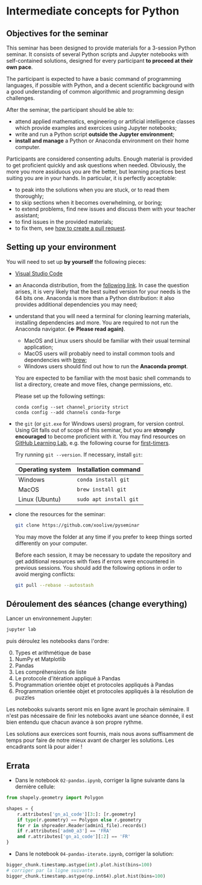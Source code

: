 # Intermediate concepts for Python

## Objectives for the seminar

This seminar has been designed to provide materials for a 3-session Python seminar. It consists of several Python scripts and Jupyter notebooks with self-contained solutions, designed for every participant **to proceed at their own pace**.

The participant is expected to have a basic command of programming languages, if possible with Python, and a decent scientific background with a good understanding of common algorithmic and programming design challenges.

After the seminar, the participant should be able to:

- attend applied mathematics, engineering or artificial intelligence classes which provide examples and exercices using Jupyter notebooks;
- write and run a Python script **outside the Jupyter environment**;
- **install and manage** a Python or Anaconda environment on their home computer.

Participants are considered consenting adults. Enough material is provided to get proficient quickly and ask questions when needed. Obviously, the more you more assiduous you are the better, but learning practices best suiting you are in your hands. In particular, it is perfectly acceptable:

- to peak into the solutions when you are stuck, or to read them thoroughly;
- to skip sections when it becomes overwhelming, or boring;
- to extend problems, find new issues and discuss them with your teacher assistant;
- to find issues in the provided materials;
- to fix them, see [how to create a pull request](https://help.github.com/en/articles/creating-a-pull-request).

## Setting up your environment

You will need to set up **by yourself** the following pieces:

- [Visual Studio Code](https://code.visualstudio.com/)

- an Anaconda distribution, from the [following link](https://www.anaconda.com/products/individual). In case the question arises, it is very likely that the best suited version for your needs is the 64 bits one. Anaconda is more than a Python distribution: it also provides additional dependencies you may need;

- understand that you will need a terminal for cloning learning materials, installing dependencies and more. You are required to not run the Anaconda navigator. **(⇐ Please read again)**.

  - MacOS and Linux users should be familiar with their usual terminal application;
  - MacOS users will probably need to install common tools and dependencies with [brew](https://brew.sh/);
  - Windows users should find out how to run the **Anaconda prompt**.

  You are expected to be familiar with the most basic shell commands to list a directory, create and move files, change permissions, etc.

  Please set up the following settings:

  ```
  conda config --set channel_priority strict
  conda config --add channels conda-forge
  ```

- the `git` (or `git.exe` for Windows users) program, for version control. Using Git falls out of scope of this seminar, but you are **strongly encouraged** to become proficient with it. You may find resources on [GitHub Learning Lab](https://lab.github.com/), e.g. the following course for [first-timers](https://lab.github.com/lmachens/git-and-github-first-timers).

  Try running `git --version`. If necessary, install `git`:

  | Operating system | Installation command   |
  | ---------------- | ---------------------- |
  | Windows          | `conda install git`    |
  | MacOS            | `brew install git`     |
  | Linux (Ubuntu)   | `sudo apt install git` |

- clone the resources for the seminar:

  ```sh
  git clone https://github.com/xoolive/pyseminar
  ```

  You may move the folder at any time if you prefer to keep things sorted differently on your computer.

  Before each session, it may be necessary to update the repository and get additional resources with fixes if errors were encountered in previous sessions. You should add the following options in order to avoid merging conflicts:

  ```sh
  git pull --rebase --autostash
  ```

## Déroulement des séances (change everything)

Lancer un environnement Jupyter:

```sh
jupyter lab
```

puis déroulez les notebooks dans l'ordre:

0. Types et arithmétique de base
1. NumPy et Matplotlib
2. Pandas
3. Les compréhensions de liste
4. Le protocole d'itération appliqué à Pandas
5. Programmation orientée objet et protocoles appliqués à Pandas
6. Programmation orientée objet et protocoles appliqués à la résolution de
   puzzles

Les notebooks suivants seront mis en ligne avant le prochain séminaire. Il n'est
pas nécessaire de finir les notebooks avant une séance donnée, il est bien
entendu que chacun avance à son propre rythme.

Les solutions aux exercices sont fournis, mais nous avons suffisamment de temps
pour faire de notre mieux avant de charger les solutions. Les encadrants sont là
pour aider !

## Errata

- Dans le notebook `02-pandas.ipynb`, corriger la ligne suivante dans la dernière cellule:

```python
from shapely.geometry import Polygon

shapes = {
    r.attributes['gn_a1_code'][3:]: [r.geometry]
    if type(r.geometry) == Polygon else r.geometry
    for r in shpreader.Reader(admin1_file).records()
    if r.attributes['adm0_a3'] == 'FRA'
    and r.attributes['gn_a1_code'][:2] == 'FR'
}
```

- Dans le notebook `04-pandas-iterate.ipynb`, corriger la solution:

```python
bigger_chunk.timestamp.astype(int).plot.hist(bins=100)
# corriger par la ligne suivante
bigger_chunk.timestamp.astype(np.int64).plot.hist(bins=100)
```
